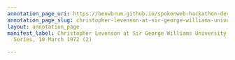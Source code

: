 ```yaml
---
annotation_page_uri: https://benwbrum.github.io/spokenweb-hackathon-development/annotations/christopher-levenson-at-sir-george-williams-university-the-poetry-series-10-march-1972-2--canvas-1-christopher-levenson.json
annotation_page_slug: christopher-levenson-at-sir-george-williams-university-the-poetry-series-10-march-1972-2--canvas-1-christopher-levenson
layout: annotation_page
manifest_label: Christopher Levenson at Sir George Williams University, The Poetry
  Series, 10 March 1972 (2)

---
```

